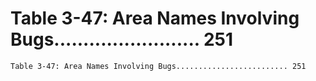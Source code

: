 # Table 3-47: Area Names Involving Bugs......................... 251

```
Table 3-47: Area Names Involving Bugs......................... 251

```
